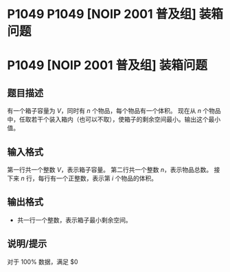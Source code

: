 # P1049 P1049 [NOIP 2001 普及组] 装箱问题

# P1049 [NOIP 2001 普及组] 装箱问题

## 题目描述

有一个箱子容量为 $V$，同时有 $n$ 个物品，每个物品有一个体积。
现在从 $n$ 个物品中，任取若干个装入箱内（也可以不取），使箱子的剩余空间最小。输出这个最小值。

## 输入格式

第一行共一个整数 $V$，表示箱子容量。
第二行共一个整数 $n$，表示物品总数。
接下来 $n$ 行，每行有一个正整数，表示第 $i$ 个物品的体积。

## 输出格式

- 共一行一个整数，表示箱子最小剩余空间。

## 说明/提示

对于 $100\%$ 数据，满足 $0
